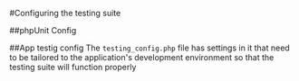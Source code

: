 #Configuring the testing suite

##phpUnit Config


##App testig config
The `testing_config.php` file has settings in it that need to be tailored to the application's development environment so that the testing suite will function properly